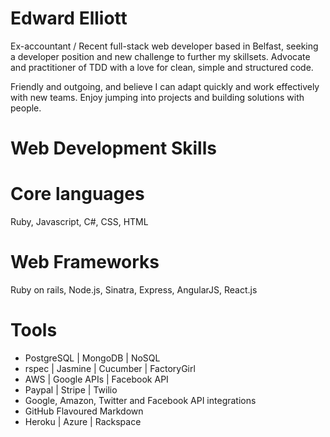 Edward Elliott
==
Ex-accountant / Recent full-stack web developer based in Belfast, seeking a developer position and new challenge to further my skillsets.  Advocate and practitioner of TDD with a love for clean, simple and structured code.  

Friendly and outgoing, and believe I can adapt quickly and work effectively with new teams.  Enjoy jumping into projects and building solutions with people.

Web Development Skills
==

Core languages
==
Ruby, Javascript, C#, CSS, HTML

Web Frameworks
==
Ruby on rails, Node.js, Sinatra, Express, AngularJS, React.js

Tools
==

 - PostgreSQL | MongoDB | NoSQL
 - rspec | Jasmine | Cucumber | FactoryGirl
 - AWS | Google APIs | Facebook API
 - Paypal | Stripe | Twilio 
 - Google, Amazon, Twitter and Facebook API integrations
 - GitHub Flavoured Markdown
 - Heroku | Azure | Rackspace


